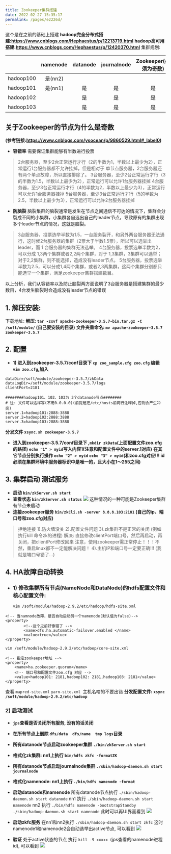 ```yaml
---
title: Zookeeper集群搭建
date: 2022-02-27 15:35:17
permalink: /pages/e2226d/
---
```

这个是在之前的基础上搭建
**hadoop完全分布式搭建:https://www.cnblogs.com/Hephaestus/p/12213719.html**
**hadoop高可用搭建:https://www.cnblogs.com/Hephaestus/p/12420370.html**
集群规划:

|        | **namenode** | **datanode** |**journalnode** |**Zookeeper(必须为奇数)** |
| :----: | :----: | :----: |:----: |:----: |
|hadoop100| 是(nn2) |      |    |    |
|hadoop101| 是(nn1) |  是  |是|是|
|hadoop102|         |  是  |是|是|
|hadoop103|         |  是  |是|是|

## 关于Zookeeper的节点为什么是奇数
**(参考链接:https://www.cnblogs.com/ysocean/p/9860529.html#_label0)**
- **容错率**
需要保证集群能够有半数进行投票
>2台服务器，至少2台正常运行才行（2的半数为1，半数以上最少为2），正常运行1台服务器都不允许挂掉，但是相对于 单节点服务器，2台服务器还有两个单点故障，所以直接排除了。
3台服务器，至少2台正常运行才行（3的半数为1.5，半数以上最少为2），正常运行可以允许1台服务器挂掉
4台服务器，至少3台正常运行才行（4的半数为2，半数以上最少为3），正常运行可以允许1台服务器挂掉
5台服务器，至少3台正常运行才行（5的半数为2.5，半数以上最少为3），正常运行可以允许2台服务器挂掉
- **防脑裂**
脑裂集群的脑裂通常是发生在节点之间通信不可达的情况下，集群会分裂成不同的小集群，小集群各自选出自己的leader节点，导致原有的集群出现多个leader节点的情况，这就是脑裂。
>3台服务器，投票选举半数为1.5，一台服务裂开，和另外两台服务器无法通行，这时候2台服务器的集群（2票大于半数1.5票），所以可以选举出leader，而 1 台服务器的集群无法选举。
4台服务器，投票选举半数为2，可以分成 1,3两个集群或者2,2两个集群，对于 1,3集群，3集群可以选举；对于2,2集群，则不能选择，造成没有leader节点。
5台服务器，投票选举半数为2.5，可以分成1,4两个集群，或者2,3两集群，这两个集群分别都只能选举一个集群，满足zookeeper集群搭建数目。

以上分析，我们从容错率以及防止脑裂两方面说明了3台服务器是搭建集群的最少数目，4台发生脑裂时会造成没有leader节点的错误

## 1. 解压安装:
下载地址: 
**解压: `tar -zxvf apache-zookeeper-3.5.7-bin.tar.gz -C /soft/module/` (自己要安装的目录)**
**文件夹重命名: `mv apache-zookeeper-3.5.7 zookeeper-3.5.7`**

## 2.	配置
- **1)	进入到zookeeper-3.5.7/conf目录下 `cp zoo_sample.cfg zoo.cfg` 编辑 `vim zoo.cfg`,加入**
```
dataDir=/soft/module/zookeeper-3.5.7/zkData
dataLogDir=/soft/module/zookeeper-3.5.7/logs
clientPort=2181

########hadoop101、102、103为 3个datanode节点########
# 注: 文件可以这样写(不用0.0.0.0)(前提是把/etc/hosts前两行注释掉,否则会产生冲突)
server.1=hadoop101:2888:3888
server.2=hadoop102:2888:3888
server.3=hadoop103:2888:3888
```
**分发文件 `xsync.sh zookeeper-3.5.7`**
- **进入到zookeeper-3.5.7/conf目录下 ,`mkdir zkData`(上面配置文件zoo.cfg的路径)  `echo "1" > myid`写入内容1(注意和配置文件中的server.1对应)**
    **在其它节点分别执行操作 `echo "2" > myid` `echo "3" > myid`(和zoo.cfg对应!!!  id必须在集群环境中服务器标识中是唯一的，且大小在1～255之间)**

## 3.	集群启动 测试服务
- **启动 `bin/zkServer.sh start `**
- **查看状态 `bin/zkServer.sh status`**
![](https://img2020.cnblogs.com/blog/1798447/202003/1798447-20200305171334884-1216608613.png)
这种情况的一种可能是Zookeeper集群有节点未启动
- **连接zookeeper服务 `bin/zkCli.sh -server 8.8.8.103:2181` (自己的ip、端口号和zoo.cfg对应)**

>拒绝连接
1).防火墙没关
2).配置文件问题
3).zk集群不是正常的关闭 (例如执行kill 命令zk的进程)
解决: 直接修改clientPort端口号，然后再启动，再关闭，把clientPort修改回来
注意，使用zookeeper需正常停止！！！不然，重启linux都不一定能解决问题！
4).主机IP和端口号一定要正确!!! (我就是端口号错了…)

## 4.	HA故障自动转换
- ### 1)	修改集群所有节点(NameNode和DataNode)的hdfs配置文件和核心配置文件:
    `vim /soft/module/hadoop-2.9.2/etc/hadoop/hdfs-site.xml`
```
<!-- 当namnode故障，是否自动启动另一个namenode(默认值为false)-->
<property>
		<!--这个之前好像错了 -->
        <name>dfs.ha.automatic-failover.enabled </name>
        <value>true</value>
</property>
```
`vim /soft/module/hadoop-2.9.2/etc/hadoop/core-site.xml	`
```
<!-- 指定zookeeper地址 -->
<property>
    <name>ha.zookeeper.quorum</name>
    <!-- 端口号和配置文件zoo.cfg 对应 -->
    <value>hadoop101: 2181,hadoop102: 2181,hadoop103: 2181</value>
</property>
```
查看 `mapred-site.xml` `yarn-site.xml `主机名啥的不要出错
**分发配置文件: `xsync /soft/module/hadoop-2.9.2/etc/hadoop`**
### 2)	启动测试
- **`jps`查看是否关闭所有服务, 没有的话关闭**
- **在所有节点上删除 `dfs/data  dfs/name  tmp logs`目录**
- **所有datanode节点启动zookeeper集群 `./bin/zkServer.sh start`**
- **格式化zk集群: nn1上执行 `bin/hdfs zkfc -formatZK`**
- **所有datanode节点启动journalnode集群 `./sbin/hadoop-daemon.sh start journalnode`**
- **格式化namenode: nn1上执行 `./bin/hdfs namenode -format`**
- **启动datanode和namenode**
    所有datanode节点执行 `./sbin/hadoop-daemon.sh start datanode`
    nn1 执行 `./sbin/hadoop-daemon.sh start namenode`
    nn2 执行 `./bin/hdfs namenode -bootstrapStandby`
            `./sbin/hadoop-daemon.sh start namenode`
此时可以再UI界面看到
![](https://img2020.cnblogs.com/blog/1798447/202003/1798447-20200305172410970-1093843624.png)

- **启动zkfc服务**
    在nn1和nn2执行 `./sbin/hadoop-daemon.sh start zkfc`
    这时namenode1和namenode2会自动选举出active节点, 可以看到
![](https://img2020.cnblogs.com/blog/1798447/202003/1798447-20200305172454651-892827770.png)

- **验证**
    处于active状态的节点 执行 `kill -9 xxxxx `(jps查看的namenode进程id), 可以看到
![](https://img2020.cnblogs.com/blog/1798447/202003/1798447-20200305172534096-750710390.png)
